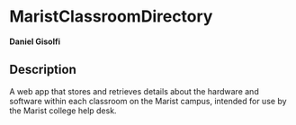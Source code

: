 # MaristClassroomDirectory
**Daniel Gisolfi**

## Description
A web app that stores and retrieves details about the hardware and software within each classroom on the Marist campus, intended for use by the Marist college help desk.

